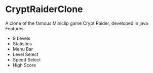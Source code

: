 # CryptRaiderClone
A clone of the famous Miniclip game Crypt Raider, developed in java
Features:
- 9 Levels
- Statistics
- Menu Bar
- Level Select
- Speed Select
- High Score
